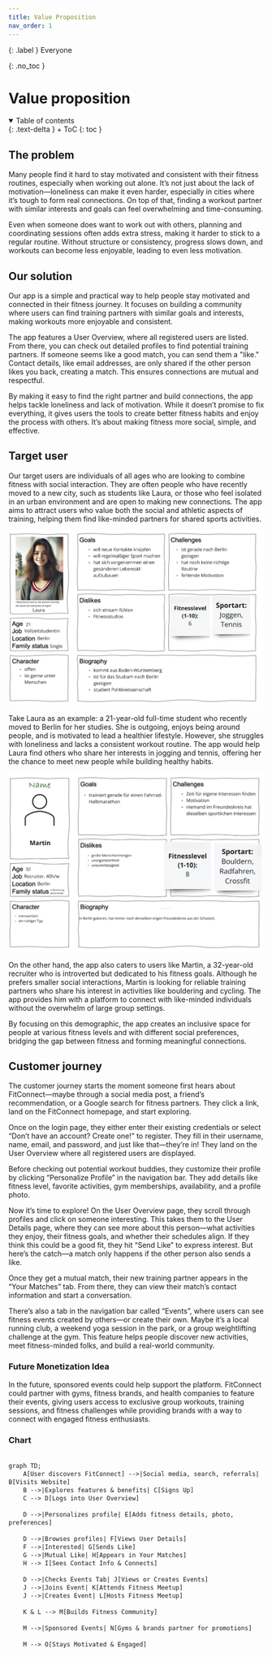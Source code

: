 ```yaml
---
title: Value Proposition
nav_order: 1
---
```


{: .label }
Everyone

{: .no_toc }
# Value proposition

<details open markdown="block">
{: .text-delta }
<summary>Table of contents</summary>
+ ToC
{: toc }
</details>

## The problem

Many people find it hard to stay motivated and consistent with their fitness routines, especially when working out alone. It’s not just about the lack of motivation—loneliness can make it even harder, especially in cities where it’s tough to form real connections. On top of that, finding a workout partner with similar interests and goals can feel overwhelming and time-consuming.

Even when someone does want to work out with others, planning and coordinating sessions often adds extra stress, making it harder to stick to a regular routine. Without structure or consistency, progress slows down, and workouts can become less enjoyable, leading to even less motivation.

## Our solution

Our app is a simple and practical way to help people stay motivated and connected in their fitness journey. It focuses on building a community where users can find training partners with similar goals and interests, making workouts more enjoyable and consistent.

The app features a User Overview, where all registered users are listed. From there, you can check out detailed profiles to find potential training partners. If someone seems like a good match, you can send them a "like." Contact details, like email addresses, are only shared if the other person likes you back, creating a match. This ensures connections are mutual and respectful.

By making it easy to find the right partner and build connections, the app helps tackle loneliness and lack of motivation. While it doesn’t promise to fix everything, it gives users the tools to create better fitness habits and enjoy the process with others. It’s about making fitness more social, simple, and effective.

## Target user

Our target users are individuals of all ages  who are looking to combine fitness with social interaction. They are often people who have recently moved to a new city, such as students like Laura, or those who feel isolated in an urban environment and are open to making new connections. The app aims to attract users who value both the social and athletic aspects of training, helping them find like-minded partners for shared sports activities.

![Laura Persona](assets/images/Laura-Persona.png)

Take Laura as an example: a 21-year-old full-time student who recently moved to Berlin for her studies. She is outgoing, enjoys being around people, and is motivated to lead a healthier lifestyle. However, she struggles with loneliness and lacks a consistent workout routine. The app would help Laura find others who share her interests in jogging and tennis, offering her the chance to meet new people while building healthy habits.

![Martin Persona](assets/images/Martin-Persona.png)

On the other hand, the app also caters to users like Martin, a 32-year-old recruiter who is introverted but dedicated to his fitness goals. Although he prefers smaller social interactions, Martin is looking for reliable training partners who share his interest in activities like bouldering and cycling. The app provides him with a platform to connect with like-minded individuals without the overwhelm of large group settings.

By focusing on this demographic, the app creates an inclusive space for people at various fitness levels and with different social preferences, bridging the gap between fitness and forming meaningful connections.

## Customer journey

The customer journey starts the moment someone first hears about FitConnect—maybe through a social media post, a friend’s recommendation, or a Google search for fitness partners. They click a link, land on the FitConnect homepage, and start exploring.

Once on the login page, they either enter their existing credentials or select “Don’t have an account? Create one!” to register. They fill in their username, name, email, and password, and just like that—they’re in! They land on the User Overview where all registered users are displayed.

Before checking out potential workout buddies, they customize their profile by clicking “Personalize Profile” in the navigation bar. They add details like fitness level, favorite activities, gym memberships, availability, and a profile photo.

Now it’s time to explore! On the User Overview page, they scroll through profiles and click on someone interesting. This takes them to the User Details page, where they can see more about this person—what activities they enjoy, their fitness goals, and whether their schedules align. If they think this could be a good fit, they hit “Send Like” to express interest. But here’s the catch—a match only happens if the other person also sends a like. 

Once they get a mutual match, their new training partner appears in the “Your Matches” tab. From there, they can view their match’s contact information and start a conversation.

There’s also a tab in the navigation bar called “Events”, where users can see fitness events created by others—or create their own. Maybe it’s a local running club, a weekend yoga session in the park, or a group weightlifting challenge at the gym. This feature helps people discover new activities, meet fitness-minded folks, and build a real-world community.

### Future Monetization Idea
In the future, sponsored events could help support the platform. FitConnect could partner with gyms, fitness brands, and health companies to feature their events, giving users access to exclusive group workouts, training sessions, and fitness challenges while providing brands with a way to connect with engaged fitness enthusiasts.

### Chart
```mermaid

graph TD;
    A[User discovers FitConnect] -->|Social media, search, referrals| B[Visits Website]
    B -->|Explores features & benefits| C[Signs Up]
    C --> D[Logs into User Overview]
    
    D -->|Personalizes profile| E[Adds fitness details, photo, preferences]
    
    D -->|Browses profiles| F[Views User Details]
    F -->|Interested| G[Sends Like]
    G -->|Mutual Like| H[Appears in Your Matches]
    H --> I[Sees Contact Info & Connects]

    D -->|Checks Events Tab| J[Views or Creates Events]
    J -->|Joins Event| K[Attends Fitness Meetup]
    J -->|Creates Event| L[Hosts Fitness Meetup]
    
    K & L --> M[Builds Fitness Community]
    
    M -->|Sponsored Events| N[Gyms & brands partner for promotions]
    
    M --> O[Stays Motivated & Engaged]

```